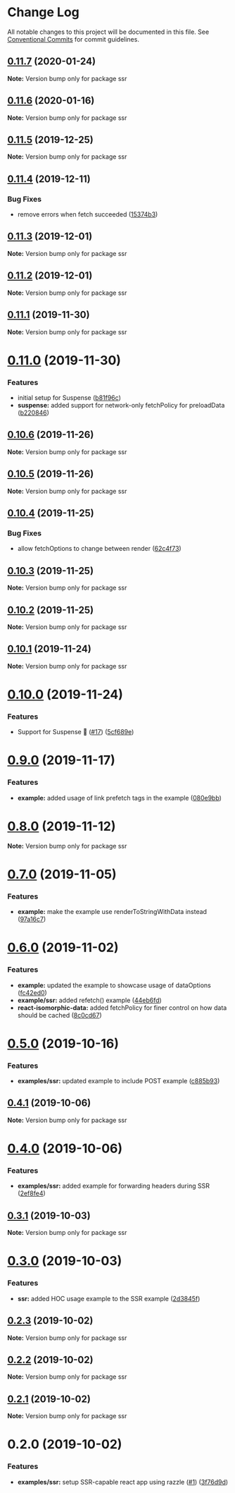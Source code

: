 # Change Log

All notable changes to this project will be documented in this file.
See [Conventional Commits](https://conventionalcommits.org) for commit guidelines.

## [0.11.7](https://github.com/jackyef/react-isomorphic-data/compare/ssr@0.11.6...ssr@0.11.7) (2020-01-24)

**Note:** Version bump only for package ssr





## [0.11.6](https://github.com/jackyef/react-isomorphic-data/compare/ssr@0.11.5...ssr@0.11.6) (2020-01-16)

**Note:** Version bump only for package ssr





## [0.11.5](https://github.com/jackyef/react-isomorphic-data/compare/ssr@0.11.4...ssr@0.11.5) (2019-12-25)

**Note:** Version bump only for package ssr





## [0.11.4](https://github.com/jackyef/react-isomorphic-data/compare/ssr@0.11.3...ssr@0.11.4) (2019-12-11)


### Bug Fixes

* remove errors when fetch succeeded ([15374b3](https://github.com/jackyef/react-isomorphic-data/commit/15374b347c3205650919e8c39edcbf203f69131c))





## [0.11.3](https://github.com/jackyef/react-isomorphic-data/compare/ssr@0.11.2...ssr@0.11.3) (2019-12-01)

**Note:** Version bump only for package ssr





## [0.11.2](https://github.com/jackyef/react-isomorphic-data/compare/ssr@0.11.1...ssr@0.11.2) (2019-12-01)

**Note:** Version bump only for package ssr





## [0.11.1](https://github.com/jackyef/react-isomorphic-data/compare/ssr@0.11.0...ssr@0.11.1) (2019-11-30)

**Note:** Version bump only for package ssr





# [0.11.0](https://github.com/jackyef/react-isomorphic-data/compare/ssr@0.10.6...ssr@0.11.0) (2019-11-30)


### Features

* initial setup for Suspense ([b81f96c](https://github.com/jackyef/react-isomorphic-data/commit/b81f96cf52ee3d3a081057db5da5e19c726ce669))
* **suspense:** added support for network-only fetchPolicy for preloadData ([b220846](https://github.com/jackyef/react-isomorphic-data/commit/b22084688d07f7cbc4b0da81a1fca8628653266d))





## [0.10.6](https://github.com/jackyef/react-isomorphic-data/compare/ssr@0.10.5...ssr@0.10.6) (2019-11-26)

**Note:** Version bump only for package ssr





## [0.10.5](https://github.com/jackyef/react-isomorphic-data/compare/ssr@0.10.4...ssr@0.10.5) (2019-11-26)

**Note:** Version bump only for package ssr





## [0.10.4](https://github.com/jackyef/react-isomorphic-data/compare/ssr@0.10.3...ssr@0.10.4) (2019-11-25)


### Bug Fixes

* allow fetchOptions to change between render ([62c4f73](https://github.com/jackyef/react-isomorphic-data/commit/62c4f73aa9e248db5b2159aa33e3aa0172f4aecb))





## [0.10.3](https://github.com/jackyef/react-isomorphic-data/compare/ssr@0.10.2...ssr@0.10.3) (2019-11-25)

**Note:** Version bump only for package ssr





## [0.10.2](https://github.com/jackyef/react-isomorphic-data/compare/ssr@0.10.1...ssr@0.10.2) (2019-11-25)

**Note:** Version bump only for package ssr





## [0.10.1](https://github.com/jackyef/react-isomorphic-data/compare/ssr@0.10.0...ssr@0.10.1) (2019-11-24)

**Note:** Version bump only for package ssr





# [0.10.0](https://github.com/jackyef/react-isomorphic-data/compare/ssr@0.9.0...ssr@0.10.0) (2019-11-24)


### Features

* Support for Suspense :tada: ([#17](https://github.com/jackyef/react-isomorphic-data/issues/17)) ([5cf689e](https://github.com/jackyef/react-isomorphic-data/commit/5cf689e68c09c20369232e16e1ec1aef8c8e5c1f))





# [0.9.0](https://github.com/jackyef/react-isomorphic-data/compare/ssr@0.8.0...ssr@0.9.0) (2019-11-17)


### Features

* **example:** added usage of link prefetch tags in the example ([080e9bb](https://github.com/jackyef/react-isomorphic-data/commit/080e9bbb4456ab609a3b66301c350ad7b8173d5a))





# [0.8.0](https://github.com/jackyef/react-isomorphic-data/compare/ssr@0.7.0...ssr@0.8.0) (2019-11-12)

**Note:** Version bump only for package ssr





# [0.7.0](https://github.com/jackyef/react-isomorphic-data/compare/ssr@0.6.0...ssr@0.7.0) (2019-11-05)


### Features

* **example:** make the example use renderToStringWithData instead ([97a16c7](https://github.com/jackyef/react-isomorphic-data/commit/97a16c77612ae770761ac312ea6bee2e6e12f999))





# [0.6.0](https://github.com/jackyef/react-isomorphic-data/compare/ssr@0.5.0...ssr@0.6.0) (2019-11-02)


### Features

* **example:** updated the example to showcase usage of dataOptions ([fc42ed0](https://github.com/jackyef/react-isomorphic-data/commit/fc42ed09e4d31ebd6bda644b9da2cab236e46cda))
* **example/ssr:** added refetch() example ([44eb6fd](https://github.com/jackyef/react-isomorphic-data/commit/44eb6fdc8871841e099fab1bf7f229584643efc0))
* **react-isomorphic-data:** added fetchPolicy for finer control on how data should be cached ([8c0cd67](https://github.com/jackyef/react-isomorphic-data/commit/8c0cd67ce6c106ff7ae507008ed1dce0a4bb2ae0))





# [0.5.0](https://github.com/jackyef/react-isomorphic-data/compare/ssr@0.4.1...ssr@0.5.0) (2019-10-16)


### Features

* **examples/ssr:** updated example to include POST example ([c885b93](https://github.com/jackyef/react-isomorphic-data/commit/c885b93))





## [0.4.1](https://github.com/jackyef/react-isomorphic-data/compare/ssr@0.4.0...ssr@0.4.1) (2019-10-06)

**Note:** Version bump only for package ssr





# [0.4.0](https://github.com/jackyef/react-isomorphic-data/compare/ssr@0.3.1...ssr@0.4.0) (2019-10-06)


### Features

* **examples/ssr:** added example for forwarding headers during SSR ([2ef8fe4](https://github.com/jackyef/react-isomorphic-data/commit/2ef8fe4))





## [0.3.1](https://github.com/jackyef/react-isomorphic-data/compare/ssr@0.3.0...ssr@0.3.1) (2019-10-03)

**Note:** Version bump only for package ssr





# [0.3.0](https://github.com/jackyef/react-isomorphic-data/compare/ssr@0.2.3...ssr@0.3.0) (2019-10-03)


### Features

* **ssr:** added HOC usage example to the SSR example ([2d3845f](https://github.com/jackyef/react-isomorphic-data/commit/2d3845f))





## [0.2.3](https://github.com/jackyef/react-isomorphic-data/compare/ssr@0.2.2...ssr@0.2.3) (2019-10-02)

**Note:** Version bump only for package ssr





## [0.2.2](https://github.com/jackyef/react-isomorphic-data/compare/ssr@0.2.1...ssr@0.2.2) (2019-10-02)

**Note:** Version bump only for package ssr





## [0.2.1](https://github.com/jackyef/react-isomorphic-data/compare/ssr@0.2.0...ssr@0.2.1) (2019-10-02)

**Note:** Version bump only for package ssr





# 0.2.0 (2019-10-02)


### Features

* **examples/ssr:** setup SSR-capable react app using razzle ([#1](https://github.com/jackyef/react-isomorphic-data/issues/1)) ([3f76d9d](https://github.com/jackyef/react-isomorphic-data/commit/3f76d9d))
